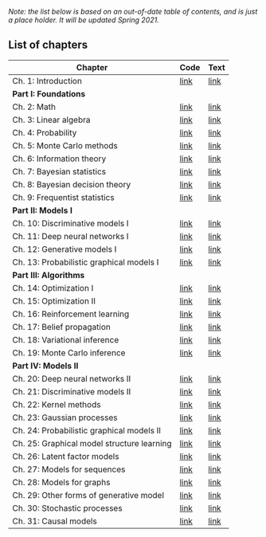*Note: the list below is based on an out-of-date table of contents, and is just a place holder. It will be updated Spring 2021.*

## List of chapters

[intro-code]: https://github.com/probml/pyprobml/blob/master/notebooks/intro/README.md
[intro-html]: https://htmlpreview.github.io/?https://github.com/probml/pyprobml/blob/master/chapters/intro/index.html

[linalg-code]: https://github.com/probml/pyprobml/blob/master/notebooks/linalg/README.md
[linalg-html]: https://htmlpreview.github.io/?https://github.com/probml/pyprobml/blob/master/chapters/linalg/index.html

[math-code]: https://github.com/probml/pyprobml/blob/master/notebooks/math/README.md
[math-html]: https://htmlpreview.github.io/?https://github.com/probml/pyprobml/blob/master/chapters/math/index.html

[prob-code]: https://github.com/probml/pyprobml/blob/master/notebooks/prob/README.md
[prob-html]: https://htmlpreview.github.io/?https://github.com/probml/pyprobml/blob/master/chapters/prob/index.html

[mc-code]: https://github.com/probml/pyprobml/blob/master/notebooks/mc/README.md
[mc-html]: https://htmlpreview.github.io/?https://github.com/probml/pyprobml/blob/master/chapters/mc/index.html

[info-code]: https://github.com/probml/pyprobml/blob/master/notebooks/info/README.md
[info-html]: https://htmlpreview.github.io/?https://github.com/probml/pyprobml/blob/master/chapters/info/index.html

[bayes-code]: https://github.com/probml/pyprobml/blob/master/notebooks/bayes/README.md
[bayes-html]: https://htmlpreview.github.io/?https://github.com/probml/pyprobml/blob/master/chapters/bayes/index.html

[dtheory-code]: https://github.com/probml/pyprobml/blob/master/notebooks/dtheory/README.md
[dtheory-html]: https://htmlpreview.github.io/?https://github.com/probml/pyprobml/blob/master/chapters/dtheory/index.html

[freq-code]: https://github.com/probml/pyprobml/blob/master/notebooks/freq/README.md
[freq-html]: https://htmlpreview.github.io/?https://github.com/probml/pyprobml/blob/master/chapters/freq/index.html

[discrim1-code]: https://github.com/probml/pyprobml/blob/master/notebooks/discrim1/README.md
[discrim1-html]: https://htmlpreview.github.io/?https://github.com/probml/pyprobml/blob/master/chapters/discrim1/index.html

[dnn1-code]: https://github.com/probml/pyprobml/blob/master/notebooks/dnn1/README.md
[dnn1-html]: https://htmlpreview.github.io/?https://github.com/probml/pyprobml/blob/master/chapters/dnn1/index.html

[genmo1-code]: https://github.com/probml/pyprobml/blob/master/notebooks/genmo1/README.md
[genmo1-html]: https://htmlpreview.github.io/?https://github.com/probml/pyprobml/blob/master/chapters/genmo1/index.html

[pgm1-code]: https://github.com/probml/pyprobml/blob/master/notebooks/pgm1/README.md
[pgm1-html]: https://htmlpreview.github.io/?https://github.com/probml/pyprobml/blob/master/chapters/pgm1/index.html

[opt1-code]: https://github.com/probml/pyprobml/blob/master/notebooks/opt1/README.md
[opt1-html]: https://htmlpreview.github.io/?https://github.com/probml/pyprobml/blob/master/chapters/opt1/index.html

[opt2-code]: https://github.com/probml/pyprobml/blob/master/notebooks/opt2/README.md
[opt2-html]: https://htmlpreview.github.io/?https://github.com/probml/pyprobml/blob/master/chapters/opt2/index.html

[rl-code]: https://github.com/probml/pyprobml/blob/master/notebooks/rl/README.md
[rl-html]: https://htmlpreview.github.io/?https://github.com/probml/pyprobml/blob/master/chapters/rl/index.html

[bp-code]: https://github.com/probml/pyprobml/blob/master/notebooks/bp/README.md
[bp-html]: https://htmlpreview.github.io/?https://github.com/probml/pyprobml/blob/master/chapters/bp/index.html

[vi-code]: https://github.com/probml/pyprobml/blob/master/notebooks/vi/README.md
[vi-html]: https://htmlpreview.github.io/?https://github.com/probml/pyprobml/blob/master/chapters/vi/index.html

[mcmc-code]: https://github.com/probml/pyprobml/blob/master/notebooks/mcmc/README.md
[mcmc-html]: https://htmlpreview.github.io/?https://github.com/probml/pyprobml/blob/master/chapters/mcmc/index.html

[dnn2-code]: https://github.com/probml/pyprobml/blob/master/notebooks/dnn2/README.md
[dnn2-html]: https://htmlpreview.github.io/?https://github.com/probml/pyprobml/blob/master/chapters/dnn2/index.html

[discrim2-code]: https://github.com/probml/pyprobml/blob/master/notebooks/discrim2/README.md
[discrim2-html]: https://htmlpreview.github.io/?https://github.com/probml/pyprobml/blob/master/chapters/discrim2/index.html

[kernels-code]: https://github.com/probml/pyprobml/blob/master/notebooks/kernels/README.md
[kernels-html]: https://htmlpreview.github.io/?https://github.com/probml/pyprobml/blob/master/chapters/kernels/index.html

[gp-code]: https://github.com/probml/pyprobml/blob/master/notebooks/gp/README.md
[gp-html]: https://htmlpreview.github.io/?https://github.com/probml/pyprobml/blob/master/chapters/gp/index.html

[pgm2-code]: https://github.com/probml/pyprobml/blob/master/notebooks/pgm2/README.md
[pgm2-html]: https://htmlpreview.github.io/?https://github.com/probml/pyprobml/blob/master/chapters/pgm2/index.html

[pgmstruct-code]: https://github.com/probml/pyprobml/blob/master/notebooks/pgmstruct/README.md
[pgmstruct-html]: https://htmlpreview.github.io/?https://github.com/probml/pyprobml/blob/master/chapters/pgmstruct/index.html

[lvm-code]: https://github.com/probml/pyprobml/blob/master/notebooks/lvm/README.md
[lvm-html]: https://htmlpreview.github.io/?https://github.com/probml/pyprobml/blob/master/chapters/lvm/index.html

[seq-code]: https://github.com/probml/pyprobml/blob/master/notebooks/seq/README.md
[seq-html]: https://htmlpreview.github.io/?https://github.com/probml/pyprobml/blob/master/chapters/seq/index.html

[graph-code]: https://github.com/probml/pyprobml/blob/master/notebooks/graph/README.md
[graph-html]: https://htmlpreview.github.io/?https://github.com/probml/pyprobml/blob/master/chapters/graph/index.html

[gan-code]: https://github.com/probml/pyprobml/blob/master/notebooks/gan/README.md
[gan-html]: https://htmlpreview.github.io/?https://github.com/probml/pyprobml/blob/master/chapters/gan/index.html

[npbayes-code]: https://github.com/probml/pyprobml/blob/master/notebooks/npbayes/README.md
[npbayes-html]: https://htmlpreview.github.io/?https://github.com/probml/pyprobml/blob/master/chapters/npbayes/index.html

[causal-code]: https://github.com/probml/pyprobml/blob/master/notebooks/causal/README.md
[causal-html]: https://htmlpreview.github.io/?https://github.com/probml/pyprobml/blob/master/chapters/causal/index.html




|Chapter|Code|Text|
|-------|----|----|
|Ch. 1: Introduction|[link][intro-code]|[link][intro-html]|
|<b>Part I: Foundations</b>|||
|Ch. 2: Math|[link][math-code]|[link][math-html]|
|Ch. 3: Linear algebra|[link][linalg-code]|[link][linalg-html]|
|Ch. 4: Probability|[link][prob-code]|[link][prob-html]|
|Ch. 5: Monte Carlo methods|[link][mc-code]|[link][mc-html]|
|Ch. 6: Information theory|[link][info-code]|[link][info-html]|
|Ch. 7: Bayesian statistics|[link][bayes-code]|[link][bayes-html]|
|Ch. 8: Bayesian decision theory|[link][dtheory-code]|[link][dtheory-html]|
|Ch. 9: Frequentist statistics|[link][freq-code]|[link][freq-html]|
|<b>Part II: Models I</b>|||
|Ch. 10: Discriminative models I|[link][discrim1-code]|[link][discrim1-html]|
|Ch. 11: Deep neural networks I|[link][dnn1-code]|[link][dnn1-html]|
|Ch. 12: Generative models I|[link][genmo1-code]|[link][genmo1-html]|
|Ch. 13: Probabilistic graphical models I|[link][pgm1-code]|[link][pgm1-html]|
|<b>Part III: Algorithms</b>|||
|Ch. 14: Optimization I|[link][opt1-code]|[link][opt1-html]|
|Ch. 15: Optimization II|[link][opt2-code]|[link][opt2-html]|
|Ch. 16: Reinforcement learning|[link][rl-code]|[link][rl-html]|
|Ch. 17: Belief propagation|[link][bp-code]|[link][bp-html]|
|Ch. 18: Variational inference|[link][vi-code]|[link][vi-html]|
|Ch. 19: Monte Carlo inference|[link][mcmc-code]|[link][mcmc-html]|
|<b>Part IV: Models II</b>|||
|Ch. 20: Deep neural networks II|[link][dnn2-code]|[link][dnn2-html]|
|Ch. 21: Discriminative models II|[link][discrim2-code]|[link][discrim2-html]|
|Ch. 22: Kernel methods|[link][kernels-code]|[link][kernels-html]|
|Ch. 23: Gaussian processes|[link][gp-code]|[link][gp-html]|
|Ch. 24: Probabilistic graphical models II|[link][pgm2-code]|[link][pgm2-html]|
|Ch. 25: Graphical model structure learning|[link][pgmstruct-code]|[link][pgmstruct-html]|
|Ch. 26: Latent factor models|[link][lvm-code]|[link][lvm-html]|
|Ch. 27: Models for sequences|[link][seq-code]|[link][seq-html]|
|Ch. 28: Models for graphs|[link][graph-code]|[link][graph-html]|
|Ch. 29: Other forms of generative model|[link][gan-code]|[link][gan-html]|
|Ch. 30: Stochastic processes|[link][npbayes-code]|[link][npbayes-html]|
|Ch. 31: Causal  models|[link][causal-code]|[link][causal-html]|

<!--
https://stackoverflow.com/questions/24580042/github-markdown-are-macros-and-variables-possible
-->



<!--
* [Ch. 1: Introduction](https://github.com/probml/pyprobml/blob/master/chapters/intro/README.md)
* [Ch. 2: Linear algebra](https://github.com/probml/pyprobml/blob/master/chapters/linalg/README.md)
-->

